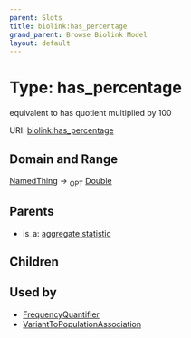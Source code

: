 ```yaml
---
parent: Slots
title: biolink:has_percentage
grand_parent: Browse Biolink Model
layout: default
---
```


# Type: has_percentage


equivalent to has quotient multiplied by 100

URI: [biolink:has_percentage](https://w3id.org/biolink/vocab/has_percentage)

## Domain and Range

[NamedThing](NamedThing.md) ->  <sub>OPT</sub> [Double](types/Double.md)

## Parents

 *  is_a: [aggregate statistic](aggregate_statistic.md)

## Children


## Used by

 * [FrequencyQuantifier](FrequencyQuantifier.md)
 * [VariantToPopulationAssociation](VariantToPopulationAssociation.md)
